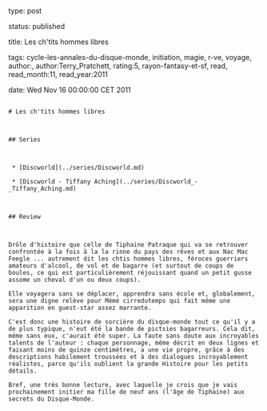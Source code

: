 type: post
status: published
title: Les ch'tits hommes libres
tags:  cycle-les-annales-du-disque-monde,  initiation,  magie,  r-ve,  voyage, author:, author:Terry_Pratchett, rating:5, rayon-fantasy-et-sf, read, read_month:11, read_year:2011
date: Wed Nov 16 00:00:00 CET 2011
~~~~~~
# Les ch'tits hommes libres

## Series

 * [Discworld](../series/Discworld.md)
 * [Discworld - Tiffany Aching](../series/Discworld_-_Tiffany_Aching.md)

## Review

Drôle d'histoire que celle de Tiphaine Patraque qui va se retrouver confrontée à la fois à la la rinne du pays des rêves et aux Nac Mac Feegle ... autrement dit les chtis hommes libres, féroces guerriers amateurs d'alcool, de vol et de bagarre (et surtout de coups de boules, ce qui est particulièrement réjouissant quand un petit gusse assome un cheval d'un ou deux coups).  
Elle voyagera sans se déplacer, apprendra sans école et, globalement, sera une digne relève pour Mémé cirredutemps qui fait même une apparition en guest-star assez marrante.  
C'est donc une histoire de sorcière du disque-monde tout ce qu'il y a de plus typique, n'eut été la bande de pictsies bagarreurs. Cela dit, même sans eux, c'aurait été super. La faute sans doute aux incroyables talents de l'auteur : chaque personnage, même décrit en deux lignes et faisant moins de quinze centimètres, a une vie propre, grâce à des descriptions habilement troussées et à des dialogues incroyablement réalistes, parce qu'ils oublient la grande Histoire pour les petits détails.  
Bref, une très bonne lecture, avec laquelle je crois que je vais prochainement initier ma fille de neuf ans (l'âge de Tiphaine) aux secrets du Disque-Monde.